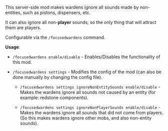 This server-side mod makes wardens ignore all sounds made by non-entities, such as pistons, dispensers, etc.

It can also ignore all non-**player** sounds, so the only thing that will attract them are players.

Configurable via the `/focusedwardens` command.


**Usage**:

- ```/focusedwardens enable/disable``` - Enables/Disables the functionality of this mod.

- ```/focusedwardens settings``` - Modifies the config of the mod (can also be done manually by changing the config file).

    -  ```/focusedwardens settings ignoreNonEntitySounds enable/disable``` - Makes the wardens ignore all sounds not caused by an entity (for example: redstone components).

    -  ```/focusedwardens settings ignoreNonPlayerSounds enable/disable``` - Makes the wardens ignore all sounds that did not come from players. (So this makes wardens ignore other mobs, and also non-entity sounds).

